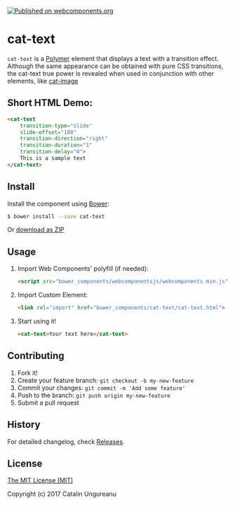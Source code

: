[![Published on webcomponents.org](https://img.shields.io/badge/webcomponents.org-published-blue.svg)](https://beta.webcomponents.org/element/the-catalin/cat-text)

# cat-text

`cat-text` is a [Polymer](https://github.com/Polymer/polymer) element that displays a text with a transition effect. Although the same appearance can be obtained with pure CSS transitions, the cat-text true power is revealed when used in conjunction with other elements, like [cat-image](https://github.com/the-catalin/cat-image)

## Short HTML Demo:

<!--
```
<custom-element-demo>
  <template>  	
    <link rel="import" href="cat-text.html">
    <next-code-block></next-code-block>
  </template>
</custom-element-demo>
```
-->
```html
<cat-text
	transition-type="slide"
	slide-offset="180"
	transition-direction="right"
	transition-duration="1"
	transition-delay="0">
	This is a sample text
</cat-text>
```

## Install

Install the component using [Bower](http://bower.io/):

```sh
$ bower install --save cat-text
```

Or [download as ZIP](https://github.com/the-catalin/cat-text/archive/master.zip)

## Usage

1. Import Web Components' polyfill (if needed):

    ```html
    <script src="bower_components/webcomponentsjs/webcomponents.min.js"></script>
    ```

2. Import Custom Element:

    ```html
    <link rel="import" href="bower_components/cat-text/cat-text.html">
    ```

3. Start using it!

	```html
	<cat-text>Your text here</cat-text>
	```

## Contributing

1. Fork it!
2. Create your feature branch: `git checkout -b my-new-feature`
3. Commit your changes: `git commit -m 'Add some feature'`
4. Push to the branch: `git push origin my-new-feature`
5. Submit a pull request

## History

For detailed changelog, check [Releases](https://github.com/the-catalin/cat-text/releases).

## License

[The MIT License (MIT)](https://opensource.org/licenses/MIT)

Copyright (c) 2017 Catalin Ungureanu